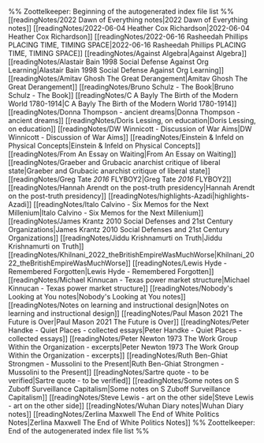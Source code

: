 %% Zoottelkeeper: Beginning of the autogenerated index file list  %%
 [[readingNotes/2022 Dawn of Everything notes|2022 Dawn of Everything notes]]
 [[readingNotes/2022-06-04 Heather Cox Richardson|2022-06-04 Heather Cox Richardson]]
 [[readingNotes/2022-06-16 Rasheedah Phillips PLACING TIME, TIMING SPACE|2022-06-16 Rasheedah Phillips PLACING TIME, TIMING SPACE]]
 [[readingNotes/Against Algebra|Against Algebra]]
 [[readingNotes/Alastair Bain 1998 Social Defense Against Org Learning|Alastair Bain 1998 Social Defense Against Org Learning]]
 [[readingNotes/Amitav Ghosh The Great Derangement|Amitav Ghosh The Great Derangement]]
 [[readingNotes/Bruno Schulz - The Book|Bruno Schulz - The Book]]
 [[readingNotes/C A Bayly The Birth of the Modern World 1780-1914|C A Bayly The Birth of the Modern World 1780-1914]]
 [[readingNotes/Donna Thompson - ancient dreams|Donna Thompson - ancient dreams]]
 [[readingNotes/Doris Lessing, on education|Doris Lessing, on education]]
 [[readingNotes/DW Winnicott - Discussion of War Aims|DW Winnicott - Discussion of War Aims]]
 [[readingNotes/Einstein & Infeld on Physical Concepts|Einstein & Infeld on Physical Concepts]]
 [[readingNotes/From An Essay on Waiting|From An Essay on Waiting]]
 [[readingNotes/Graeber and Grubacic anarchist critique of liberal state|Graeber and Grubacic anarchist critique of liberal state]]
 [[readingNotes/Greg Tate _2016_ FLYBOY2|Greg Tate _2016_ FLYBOY2]]
 [[readingNotes/Hannah Arendt on the post-truth presidency|Hannah Arendt on the post-truth presidency]]
 [[readingNotes/highlights-Azadi|highlights-Azadi]]
 [[readingNotes/Italo Calvino - Six Memos for the Next Millenium|Italo Calvino - Six Memos for the Next Millenium]]
 [[readingNotes/James Krantz 2010 Social Defenses and 21st Century Organizations|James Krantz 2010 Social Defenses and 21st Century Organizations]]
 [[readingNotes/Jiddu Krishnamurti on Truth|Jiddu Krishnamurti on Truth]]
 [[readingNotes/Khilnani_2022_theBritishEmpireWasMuchWorse|Khilnani_2022_theBritishEmpireWasMuchWorse]]
 [[readingNotes/Lewis Hyde - Remembered Forgotten|Lewis Hyde - Remembered Forgotten]]
 [[readingNotes/Michael Kinnucan - Texas power market structure|Michael Kinnucan - Texas power market structure]]
 [[readingNotes/Nobody's Looking at You notes|Nobody's Looking at You notes]]
 [[readingNotes/Notes on learning and instructional design|Notes on learning and instructional design]]
 [[readingNotes/Paul Mason 2021 The Future is Over|Paul Mason 2021 The Future is Over]]
 [[readingNotes/Peter Handke - Quiet Places - collected essays|Peter Handke - Quiet Places - collected essays]]
 [[readingNotes/Peter Newton 1973 The Work Group Within the Organization - excerpts|Peter Newton 1973 The Work Group Within the Organization - excerpts]]
 [[readingNotes/Ruth Ben-Ghiat Strongmen - Mussolini to the Present|Ruth Ben-Ghiat Strongmen - Mussolini to the Present]]
 [[readingNotes/Sartre quote - to be verified|Sartre quote - to be verified]]
 [[readingNotes/Some notes on S Zuboff Surveillance Capitalism|Some notes on S Zuboff Surveillance Capitalism]]
 [[readingNotes/Steve Lewis - art on the other side|Steve Lewis - art on the other side]]
 [[readingNotes/Wuhan Diary notes|Wuhan Diary notes]]
 [[readingNotes/Zerlina Maxwell The End of White Politics Notes|Zerlina Maxwell The End of White Politics Notes]]
%% Zoottelkeeper: End of the autogenerated index file list  %%
